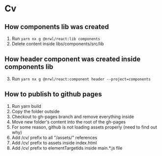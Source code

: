 # Cv

## How components lib was created

1. Run `yarn nx g @nrwl/react:lib components`
2. Delete content inside libs/components/src/lib

## How header component was created inside components lib

3. Run `yarn nx g @nrwl/react:component header --project=components`

## How to publish to github pages
1. Run yarn build
2. Copy the folder outside
3. Checkout to gh-pages branch and remove everything inside
4. Move new folder's content into the root of the gh-pages
5. For some reason, github is not loading assets properly (need to find out why)
6. Add /cv/ prefix to all "/assets/" references
7. Add /cv/ prefix to assets inside index.html
8. Add /cv/ prefix to elementTargetIds inside main.*.js file